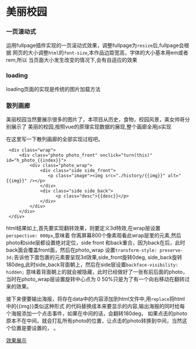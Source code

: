 # 美丽校园

### 一页滚动式

运用fullpage插件实现的一页滚动式效果，调整fullpage为` resize `后,fullpage会根据
网页的大小调整` html `的` font-size `,本作品边距宽高，字体的大小基本用em或者rem,所以
当页面大小发生改变的情况下,会有自适应的效果

### loading

loading页面的实现是传统的图片加载方法

### 散列画廊

美丽校园当然要展示很多的图片了，本项目从历史，食物，校园风景，美女帅哥分别展示了
美丽的校园,按照vue的原理实现数据的展现,整个画廊全用js实现

在这里写一下散列画廊的全部实现过程吧。
```
 <div class="wrap">
     <div class="photo photo_front" onclick="turn(this)" id="h_photo_{{index}}">
         <div class="photo_wrap">
             <div class="side side_front">
                <p class="image"><img src="./history/{{img}}" alt="{{img}}" /></p>
             </div>
             <div class="side side_back">
                   <p class="desc">{{desc}}</p>
             </div>
         </div>
     </div>
 </div>
  ```

html结果如上,首先要实现翻转效果，则要定义3d特效,在wrap层设置` perspective: 800px`,意味着
你离屏幕800个像素观看此wrap层里的元素,然后photo和side层都设置绝对定位，side
front 和back重合，因为back在后，此时back面会覆盖front面，然后在photo_wrap
设置` transform-style: preserve-3d; `告诉他下面包裹的元素要呈现3d效果,side_front旋转0deg,
side_back旋转180deg,此时side_back背面朝上，然后在side层设置` backface-visibility: hidden; `
意味着背面朝上的就会被隐藏，此时已经做好了一张有前后面的photo，当时在photo_wrap层设置旋转中心点为
0 50%只是为了有一个向右移动在翻转过来的效果。

接下来便要输出海报，将存在data中的内容添加到html文件中,用` replace `将html中的{{img}}类似这种形式
的代码替换成本来要显示的内容,输出海报的同时给每个海报添加一个点击事件，如果在中间的话，会翻转180deg，
如果点击的photo原本不在中间，就会打乱所有photo的位置，让点击的photo转换到中间，当然这个位置是要设置的，
。

[效果展示](http://haoqinzz.cn/beautifulSchool)
